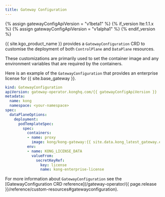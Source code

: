 ```yaml
---
title: Gateway Configuration
---
```


{% assign gatewayConfigApiVersion = "v1beta1" %}
{% if_version lte:1.1.x %}
{% assign gatewayConfigApiVersion = "v1alpha1" %}
{% endif_version %}

{{ site.kgo_product_name }} provides a `GatewayConfiguration` CRD to customise the deployment of both `ControlPlane` and `DataPlane` resources.

These customizations are primarily used to set the container image and any environment variables that are required by the containers.

Here is an example of the `GatewayConfiguration` that provides an enterprise license for {{ site.base_gateway }}.

```yaml
kind: GatewayConfiguration
apiVersion: gateway-operator.konghq.com/{{ gatewayConfigApiVersion }}
metadata:
  name: kong
  namespace: <your-namespace>
spec:
  dataPlaneOptions:
    deployment:
      podTemplateSpec:
        spec:
          containers:
          - name: proxy
            image: kong/kong-gateway:{{ site.data.kong_latest_gateway.ee-version }}
          env:
          - name: KONG_LICENSE_DATA
            valueFrom:
              secretKeyRef:
                key: license
                name: kong-enterprise-license
```

For more information about `GatewayConfiguration` see the [GatewayConfiguration CRD reference](/gateway-operator/{{ page.release }}/reference/custom-resources#gatewayconfiguration).
